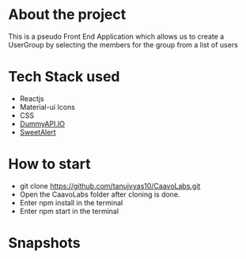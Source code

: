 # About the project
This is a pseudo Front End Application which allows us to create a UserGroup by selecting the members for the group from a list of users


# Tech Stack used

* Reactjs
* Material-ui Icons
* CSS
* [DummyAPI.IO](https://dummyapi.io/)
* [SweetAlert](https://sweetalert.js.org/guides/)

# How to start
* git clone https://github.com/tanujvyas10/CaavoLabs.git
* Open the CaavoLabs folder after cloning is done.
* Enter npm install in the terminal
* Enter npm start in the terminal

# Snapshots

